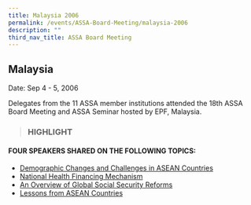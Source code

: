 ```yaml
---
title: Malaysia 2006
permalink: /events/ASSA-Board-Meeting/malaysia-2006
description: ""
third_nav_title: ASSA Board Meeting
---
```

## Malaysia
Date: Sep 4 - 5, 2006

Delegates from the 11 ASSA member institutions attended the 18th ASSA Board Meeting and ASSA Seminar hosted by EPF, Malaysia.

> ### HIGHLIGHT

#### FOUR SPEAKERS SHARED ON THE FOLLOWING TOPICS:
* [Demographic Changes and Challenges in ASEAN Countries](/files/ASSA%20Board%20Meeting/Malaysia%202006/Demographic%20Changes%20and%20Challenges%20in%20ASEAN%20Countries.pdf)
* [National Health Financing Mechanism](/files/ASSA%20Board%20Meeting/Malaysia%202006/National%20Health%20Financing%20Mechanism.pdf)
* [An Overview of Global Social Security Reforms](/files/ASSA%20Board%20Meeting/Malaysia%202006/An%20Overview%20of%20Global%20Social%20Security%20Reforms.pdf)
* [Lessons from ASEAN Countries](/files/ASSA%20Board%20Meeting/Malaysia%202006/Lessons%20from%20ASEAN%20Countries.pdf)
